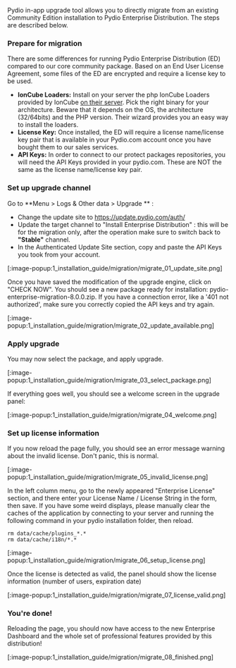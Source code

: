 Pydio in-app upgrade tool allows you to directly migrate from an existing Community Edition installation to Pydio Enterprise Distribution. The steps are described below.

### Prepare for migration

There are some differences for running Pydio Enterprise Distribution (ED) compared to our core community package. Based on an End User License Agreement, some files of the ED are encrypted and require a license key to be used. 

- **IonCube Loaders:** Install on your server the php IonCube Loaders provided by IonCube [on their server](https://ioncube.com/loaders.php). Pick the right binary for your architecture. Beware that it depends on the OS, the architecture (32/64bits) and the PHP version. Their wizard provides you an easy way to install the loaders.
- **License Key:** Once installed, the ED will require a license name/license key pair that is available in your Pydio.com account once you have bought them to our sales services.
- **API Keys:** In order to connect to our protect packages repositories, you will need the API Keys provided in your pydio.com. These are NOT the same as the license name/license key pair.

### Set up upgrade channel

Go to **Menu > Logs & Other data > Upgrade ** :

- Change the update site to https://update.pydio.com/auth/
- Update the target channel to "Install Enterprise Distribution" : this will be for the migration only, after the operation make sure to switch back to **"Stable"** channel.
- In the Authenticated Update Site section, copy and paste the API Keys you took from your account. 

[:image-popup:1_installation_guide/migration/migrate_01_update_site.png]

Once you have saved the modification of the upgrade engine, click on "CHECK NOW". You should see a new package ready for installation: pydio-enterprise-migration-8.0.0.zip. If you have a connection error, like a '401 not authorized', make sure you correctly copied the API keys and try again.

[:image-popup:1_installation_guide/migration/migrate_02_update_available.png]

### Apply upgrade

You may now select the package, and apply upgrade.

[:image-popup:1_installation_guide/migration/migrate_03_select_package.png]

If everything goes well, you should see a welcome screen in the upgrade panel:

[:image-popup:1_installation_guide/migration/migrate_04_welcome.png]

### Set up license information

If you now reload the page fully, you should see an error message warning about the invalid license. Don't panic, this is normal. 

[:image-popup:1_installation_guide/migration/migrate_05_invalid_license.png]

In the left column menu, go to the newly appeared "Enterprise License" section, and there enter your License Name / License String in the form, then save. If you have some weird displays, please manually clear the caches of the application by connecting to your server and running the following command in your pydio installation folder, then reload.

    rm data/cache/plugins_*.*
    rm data/cache/i18n/*.*

[:image-popup:1_installation_guide/migration/migrate_06_setup_license.png]

Once the license is detected as valid, the panel should show the license information (number of users, expiration date)

[:image-popup:1_installation_guide/migration/migrate_07_license_valid.png]

### You're done!

Reloading the page, you should now have access to the new Enterprise Dashboard and the whole set of professional features provided by this distribution! 

[:image-popup:1_installation_guide/migration/migrate_08_finished.png]